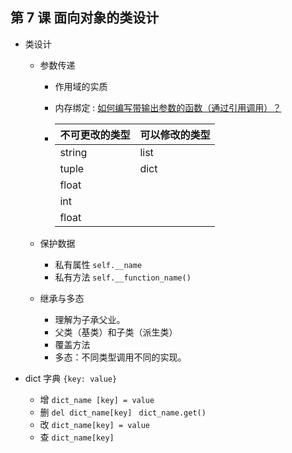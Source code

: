 ## 第 7 课 面向对象的类设计



- 类设计

  - 参数传递

    - 作用域的实质

    - 内存绑定 : [如何编写带输出参数的函数（通过引用调用）？](https://docs.python.org/zh-cn/3/faq/programming.html#id18)

    - | 不可更改的类型 | 可以修改的类型 |
      | -------------- | -------------- |
      | string         | list           |
      | tuple          | dict           |
      | float          |                |
      | int            |                |
      | float          |                |

  - 保护数据 

    - 私有属性 `self.__name`
    - 私有方法 `self.__function_name()`

  - 继承与多态

    - 理解为子承父业。
    - 父类（基类）和子类（派生类）
    - 覆盖方法
    - 多态：不同类型调用不同的实现。

- dict 字典 `{key: value}`
  - 增 `dict_name [key] = value`
  - 删 `del dict_name[key] ` `dict_name.get()`
  - 改 `dict_name[key] = value`
  - 查 `dict_name[key]`

